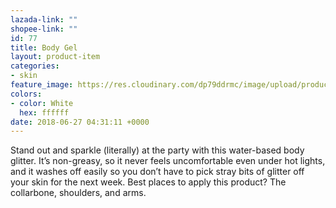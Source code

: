 ```yaml
---
lazada-link: ""
shopee-link: ""
id: 77
title: Body Gel
layout: product-item
categories:
- skin
feature_image: https://res.cloudinary.com/dp79ddrmc/image/upload/products/bodyGel.jpg
colors:
- color: White
  hex: ffffff
date: 2018-06-27 04:31:11 +0000
---
```


Stand out and sparkle (literally) at the party with this water-based body glitter. It’s non-greasy, so it never feels uncomfortable even under hot lights, and it washes off easily so you don’t have to pick stray bits of glitter off your skin for the next week. Best places to apply this product? The collarbone, shoulders, and arms.